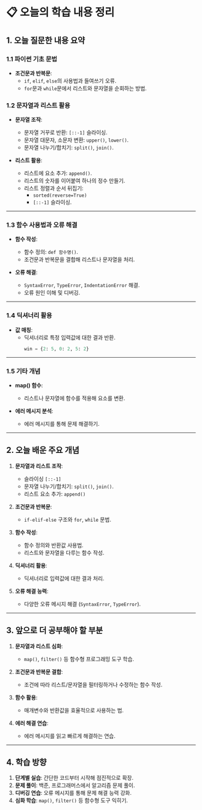 # 📋 오늘의 학습 내용 정리

## **1. 오늘 질문한 내용 요약**

### **1.1 파이썬 기초 문법**
- **조건문과 반복문**:
  - `if`, `elif`, `else`의 사용법과 들여쓰기 오류.
  - `for`문과 `while`문에서 리스트와 문자열을 순회하는 방법.

### **1.2 문자열과 리스트 활용**
- **문자열 조작**:
  - 문자열 거꾸로 반환: `[::-1]` 슬라이싱.
  - 문자열 대문자, 소문자 변환: `upper()`, `lower()`.
  - 문자열 나누기/합치기: `split()`, `join()`.

- **리스트 활용**:
  - 리스트에 요소 추가: `append()`.
  - 리스트의 숫자를 이어붙여 하나의 정수 만들기.
  - 리스트 정렬과 순서 뒤집기:
    - `sorted(reverse=True)`
    - `[::-1]` 슬라이싱.

---

### **1.3 함수 사용법과 오류 해결**
- **함수 작성**:
  - 함수 정의: `def 함수명()`.
  - 조건문과 반복문을 결합해 리스트나 문자열을 처리.

- **오류 해결**:
  - `SyntaxError`, `TypeError`, `IndentationError` 해결.
  - 오류 원인 이해 및 디버깅.

---

### **1.4 딕셔너리 활용**
- **값 매칭**:
  - 딕셔너리로 특정 입력값에 대한 결과 반환.
    ```python
    win = {2: 5, 0: 2, 5: 2}
    ```

---

### **1.5 기타 개념**
- **map() 함수**:
  - 리스트나 문자열에 함수를 적용해 요소를 변환.

- **에러 메시지 분석**:
  - 에러 메시지를 통해 문제 해결하기.

---

## **2. 오늘 배운 주요 개념**
1. **문자열과 리스트 조작**:
   - 슬라이싱 `[::-1]`  
   - 문자열 나누기/합치기: `split()`, `join()`.  
   - 리스트 요소 추가: `append()`  

2. **조건문과 반복문**:
   - `if-elif-else` 구조와 `for`, `while` 문법.  

3. **함수 작성**:
   - 함수 정의와 반환값 사용법.  
   - 리스트와 문자열을 다루는 함수 작성.  

4. **딕셔너리 활용**:
   - 딕셔너리로 입력값에 대한 결과 처리.  

5. **오류 해결 능력**:
   - 다양한 오류 메시지 해결 (`SyntaxError`, `TypeError`).

---

## **3. 앞으로 더 공부해야 할 부분**
1. **문자열과 리스트 심화**:
   - `map()`, `filter()` 등 함수형 프로그래밍 도구 학습.

2. **조건문과 반복문 결합**:
   - 조건에 따라 리스트/문자열을 필터링하거나 수정하는 함수 작성.

3. **함수 활용**:
   - 매개변수와 반환값을 효율적으로 사용하는 법.

4. **에러 해결 연습**:
   - 에러 메시지를 읽고 빠르게 해결하는 연습.

---

## **4. 학습 방향**
1. **단계별 실습**: 간단한 코드부터 시작해 점진적으로 확장.  
2. **문제 풀이**: 백준, 프로그래머스에서 알고리즘 문제 풀이.  
3. **디버깅 연습**: 오류 메시지를 통해 문제 해결 능력 강화.  
4. **심화 학습**: `map()`, `filter()` 등 함수형 도구 익히기.  